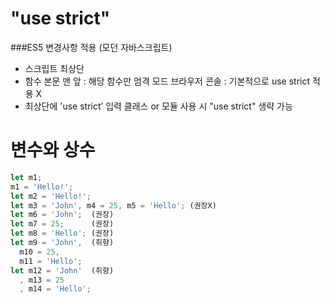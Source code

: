 "use strict"
==========
###ES5 변경사항 적용 (모던 자바스크립트)
 - 스크립트 최상단
 - 함수 본문 맨 앞 : 해당 함수만 엄격 모드
브라우저 콘솔 : 기본적으로 use strict 적용 X
 - 최상단에 'use strict’ 입력
클래스 or 모듈 사용 시 "use strict" 생략 가능

변수와 상수
==========
```javascript
let m1;
m1 = 'Hello!';
let m2 = 'Hello!';
let m3 = 'John', m4 = 25, m5 = 'Hello'; (권장X)
let m6 = 'John';  (권장)
let m7 = 25;      (권장)
let m8 = 'Hello'; (권장)
let m9 = 'John',  (취향)
  m10 = 25,
  m11 = 'Hello';
let m12 = 'John'  (취향)
  , m13 = 25
  , m14 = 'Hello';
```
